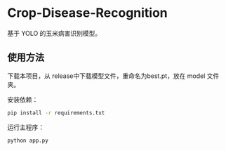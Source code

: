 # Crop-Disease-Recognition

基于 YOLO 的玉米病害识别模型。

## 使用方法

下载本项目，从 release中下载模型文件，重命名为best.pt，放在 model 文件夹。

安装依赖：

```bash
pip install -r requirements.txt
```

运行主程序：

```bash
python app.py
```